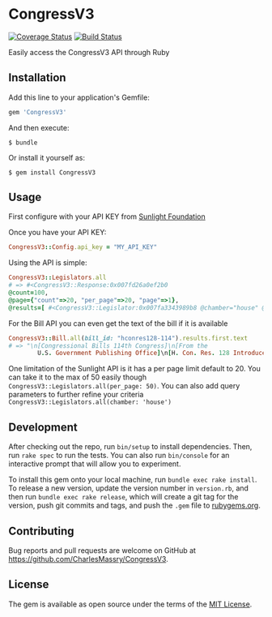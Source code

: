 # CongressV3

[![Coverage Status](https://coveralls.io/repos/github/CharlesMassry/CongressV3/badge.svg?branch=master)](https://coveralls.io/github/CharlesMassry/CongressV3?branch=master)
[![Build Status](https://travis-ci.org/CharlesMassry/CongressV3.svg?branch=master)](https://travis-ci.org/CharlesMassry/CongressV3)

Easily access the CongressV3 API through Ruby

## Installation

Add this line to your application's Gemfile:

```ruby
gem 'CongressV3'
```

And then execute:

    $ bundle

Or install it yourself as:

    $ gem install CongressV3

## Usage

First configure with your API KEY from [Sunlight Foundation](http://sunlightfoundation.com/api/accounts/register/)

Once you have your API KEY:

```ruby
CongressV3::Config.api_key = "MY_API_KEY"
```
 
Using the API is simple:

```ruby
CongressV3::Legislators.all
# => #<CongressV3::Response:0x007fd26a0ef2b0
@count=100,
@page={"count"=>20, "per_page"=>20, "page"=>1},
@results=[ #<CongressV3::Legislator:0x007fa3343989b8 @chamber="house" @in_office=true> ]>
```

For the Bill API you can even get the text of the bill if it is available

```ruby
CongressV3::Bill.all(bill_id: "hconres128-114").results.first.text
# => "\n[Congressional Bills 114th Congress]\n[From the
        U.S. Government Publishing Office]\n[H. Con. Res. 128 Introduced in House..."
```

One limitation of the Sunlight API is it has a per page limit default to 20. You can take it to the max of 50 easily though `CongressV3::Legislators.all(per_page: 50)`. You can also add query parameters to further refine your criteria `CongressV3::Legislators.all(chamber: 'house')`

## Development

After checking out the repo, run `bin/setup` to install dependencies. Then, run `rake spec` to run the tests. You can also run `bin/console` for an interactive prompt that will allow you to experiment.

To install this gem onto your local machine, run `bundle exec rake install`. To release a new version, update the version number in `version.rb`, and then run `bundle exec rake release`, which will create a git tag for the version, push git commits and tags, and push the `.gem` file to [rubygems.org](https://rubygems.org).

## Contributing

Bug reports and pull requests are welcome on GitHub at https://github.com/CharlesMassry/CongressV3.


## License

The gem is available as open source under the terms of the [MIT License](http://opensource.org/licenses/MIT).

